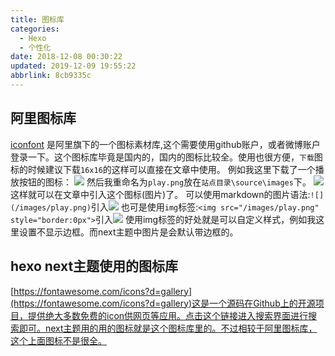 ```yaml
---
title: 图标库
categories: 
  - Hexo
  - 个性化
date: 2018-12-08 00:30:22
updated: 2019-12-09 19:55:22
abbrlink: 8cb9335c
---
```

## 阿里图标库 ##
[iconfont](http://www.iconfont.cn/) 是阿里旗下的一个图标素材库,这个需要使用github账户，或者微博账户登录一下。这个图标库毕竟是国内的，国内的图标比较全。使用也很方便，`下载`图标的时候建议下载`16x16`的这样可以直接在文章中使用。
例如我这里下载了一个播放按钮的图标：
![](https://image-1257720033.cos.ap-shanghai.myqcloud.com/blog/hexoSettings/gexinghua/icon/download_alibaba.png)
然后我重命名为`play.png`放在`站点目录\source\images`下。
![](https://image-1257720033.cos.ap-shanghai.myqcloud.com/blog/hexoSettings/gexinghua/icon/play.png)
这样就可以在文章中引入这个图标(图片)了。
可以使用markdown的图片语法:`![](/images/play.png)`引入![](/images/play.png)
也可是使用`img`标签:`<img src="/images/play.png" style="border:0px">`引入<img src="/images/play.png" style="border:0px">
使用img标签的好处就是可以自定义样式，例如我这里设置不显示边框。而next主题中图片是会默认带边框的。
## hexo next主题使用的图标库 ##
[https://fontawesome.com/icons?d=gallery](https://fontawesome.com/icons?d=gallery)这是一个源码在Github上的开源项目，提供绝大多数免费的icon供网页等应用。点击这个链接进入搜索界面进行搜索即可。next主题用的用的图标就是这个图标库里的。不过相较于阿里图标库，这个上面图标不是很全。